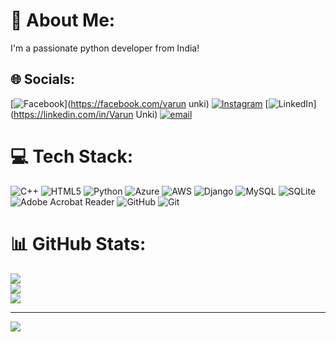 # 💫 About Me:
I'm a passionate python developer from India!


## 🌐 Socials:
[![Facebook](https://img.shields.io/badge/Facebook-%231877F2.svg?logo=Facebook&logoColor=white)](https://facebook.com/varun unki) [![Instagram](https://img.shields.io/badge/Instagram-%23E4405F.svg?logo=Instagram&logoColor=white)](https://instagram.com/varun_unki) [![LinkedIn](https://img.shields.io/badge/LinkedIn-%230077B5.svg?logo=linkedin&logoColor=white)](https://linkedin.com/in/Varun Unki) [![email](https://img.shields.io/badge/Email-D14836?logo=gmail&logoColor=white)](mailto:varununki5750@gmail.com) 

# 💻 Tech Stack:
![C++](https://img.shields.io/badge/c++-%2300599C.svg?style=for-the-badge&logo=c%2B%2B&logoColor=white) ![HTML5](https://img.shields.io/badge/html5-%23E34F26.svg?style=for-the-badge&logo=html5&logoColor=white) ![Python](https://img.shields.io/badge/python-3670A0?style=for-the-badge&logo=python&logoColor=ffdd54) ![Azure](https://img.shields.io/badge/azure-%230072C6.svg?style=for-the-badge&logo=microsoftazure&logoColor=white) ![AWS](https://img.shields.io/badge/AWS-%23FF9900.svg?style=for-the-badge&logo=amazon-aws&logoColor=white) ![Django](https://img.shields.io/badge/django-%23092E20.svg?style=for-the-badge&logo=django&logoColor=white) ![MySQL](https://img.shields.io/badge/mysql-4479A1.svg?style=for-the-badge&logo=mysql&logoColor=white) ![SQLite](https://img.shields.io/badge/sqlite-%2307405e.svg?style=for-the-badge&logo=sqlite&logoColor=white) ![Adobe Acrobat Reader](https://img.shields.io/badge/Adobe%20Acrobat%20Reader-EC1C24.svg?style=for-the-badge&logo=Adobe%20Acrobat%20Reader&logoColor=white) ![GitHub](https://img.shields.io/badge/github-%23121011.svg?style=for-the-badge&logo=github&logoColor=white) ![Git](https://img.shields.io/badge/git-%23F05033.svg?style=for-the-badge&logo=git&logoColor=white)
# 📊 GitHub Stats:
![](https://github-readme-stats.vercel.app/api?username=VarunUnki&theme=dark&hide_border=false&include_all_commits=true&count_private=true)<br/>
![](https://github-readme-streak-stats.herokuapp.com/?user=VarunUnki&theme=dark&hide_border=false)<br/>
![](https://github-readme-stats.vercel.app/api/top-langs/?username=VarunUnki&theme=dark&hide_border=false&include_all_commits=true&count_private=true&layout=compact)

---
[![](https://visitcount.itsvg.in/api?id=VarunUnki&icon=0&color=0)](https://visitcount.itsvg.in)

<!-- Proudly created with GPRM ( https://gprm.itsvg.in ) -->
